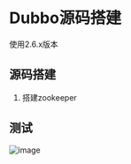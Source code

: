 


# Dubbo源码搭建

使用2.6.x版本  
<!-- 

dubbo源码搭建
https://www.cnblogs.com/coderap/p/8746562.html
-->


## 源码搭建
1. 搭建zookeeper


## 测试
![image](http://182.92.69.8:8081/img/microService/Dubbo/dubbo-68.png)   



